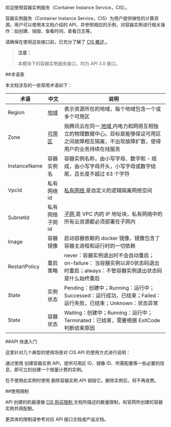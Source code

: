欢迎使用容器实例服务（Container Instance Service，CIS）。

容器实例服务（Container Instance Service，CIS）为用户提供弹性的计算资源。用户可以使用本文档介绍的 API，并参照相应的示例，对容器实例进行相关操作：如创建、销毁、查看时间、查看日志等。

请确保在使用这些接口前，已充分了解了 [ CIS 概述 ](https://cloud.tencent.com/document/product/858)。

>**注意：**
>
> 本模块下的容器实例服务接口，均为 API 3.0 接口。

##术语表

本文档涉及的一些常用术语如下：

| 术语 | 中文 | 说明 |
|---------|---------|---------|
| Region | [ 地域 ](https://cloud.tencent.com/document/product/213/6091) | 表示资源所在的地域，每个地域包含一个或多个可用区 |
| Zone | [ 可用区 ](https://cloud.tencent.com/document/product/213/6091) | 指腾讯云在同一[ 地域 ](https://cloud.tencent.com/document/product/213/6091)内电力和网络互相独立的物理数据中心。目标是能够保证可用区之间故障相互隔离，不出现故障扩散，使得用户的业务持续在线服务 |
| InstanceName | 容器实例名 | 容器实例名称，由小写字母、数字和 - 组成，由小写字母开头，小写字母或数字结尾，且长度不超过 63 个字符 |
| VpcId | 私有网络id | [ 私有网络 ](https://cloud.tencent.com/document/product/215) 是自定义的逻辑隔离网络空间 |
| SubnetId | 私有网络子网id | [ 子网 ](https://cloud.tencent.com/document/product/215/4927)是 VPC 内的 IP 地址块，私有网络中的所有云资源都必须部署在子网内 |
| Image | 容器镜像 | 启动容器依赖的 docker 镜像，镜像包含了容器主进程和运行时的一切依赖 |
| RestartPolicy | 重启策略 | never：容器实例退出时不会自动重启； on-failure： 当容器实例以非0状态码退出时重启；always：不管容器实例退出状态码是什么始终重启 |
| State | 实例状态 | Pending：创建中；Running：运行中；Successed：运行成功，已结束；Failed：运行失败，已结束；Unknown：状态异常 |
| State | 容器状态 | Waiting：创建中；Running：运行中；Terminated：已结束，需要根据 ExitCode 判断结束原因 |


##API 快速入门

这里针对几个典型的使用场景对 CIS API 的使用方式进行说明：

通过使用 创建容器实例 API，提供可用区 ID、镜像 ID、所需配置等一些必要的信息，即可立刻创建一个按量计费的实例。

在不使用此实例时使用 删除容器实例 API 销毁它。删除实例后，将不再收费。

##使用限制

API 创建的机器遵循 [ CIS 购买限制 ](https://cloud.tencent.com/document/product/858/17315) 文档所描述的数量限制，和官网所创建的容器实例共用配额。

更具体的限制请参考对应 API 接口文档或产品文档。